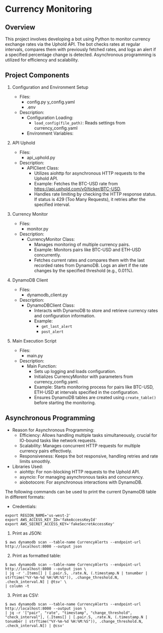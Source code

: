 
# Currency Monitoring

## Overview
This project involves developing a bot using Python to monitor currency exchange rates via the Uphold API. The bot checks rates at regular intervals, compares them with previously fetched rates, and logs an alert if a specified percentage change is detected. Asynchronous programming is utilized for efficiency and scalability.

## Project Components
1. Configuration and Environment Setup
    - Files:
      - config.py y_config.yaml
      - .env
    - Description:
      - Configuration Loading:
         - `load_config(file_path)`: Reads settings from currency_config.yaml 
      - Environment Variables:

2. API Uphold
    - Files:
      - api_uphold.py
    - Description:
      - APIClient Class:
         - Utilizes aiohttp for asynchronous HTTP requests to the Uphold API.
         - Example: Fetches the BTC-USD rate from https://api.uphold.com/v0/ticker/BTC-USD.
         - Handles rate limiting by checking the HTTP response status. If status is 429 (Too Many Requests), it retries after the specified interval.

3. Currency Monitor
    - Files:
      - monitor.py
    - Description:
      - CurrencyMonitor Class: 
         - Manages monitoring of multiple currency pairs.
         - Example: Monitors pairs like BTC-USD and ETH-USD concurrently.
         - Fetches current rates and compares them with the last recorded rates from DynamoDB. Logs an alert if the rate changes by the specified threshold (e.g., 0.01%).

4. DynamoDB Client
    - Files:
      - dynamodb_client.py
    - Description:
      - DynamoDBClient Class:
         - Interacts with DynamoDB to store and retrieve currency rates and configuration information.
         - Example:
            - `get_last_alert`
            - `post_alert`

5. Main Execution Script
    - Files:
      - main.py
    - Description:
      - Main Function:
         - Sets up logging and loads configuration.
         - Initializes CurrencyMonitor with parameters from currency_config.yaml.
         - Example: Starts monitoring process for pairs like BTC-USD, ETH-USD at intervals specified in the configuration.
         - Ensures DynamoDB tables are created using `create_table()` before starting the monitoring.

## Asynchronous Programming
- Reason for Asynchronous Programming:
  - Efficiency: Allows handling multiple tasks simultaneously, crucial for IO-bound tasks like network requests.
  - Scalability: Manages concurrent HTTP requests for multiple currency pairs effectively.
  - Responsiveness: Keeps the bot responsive, handling retries and rate limits smoothly.
- Libraries Used:
  - aiohttp: For non-blocking HTTP requests to the Uphold API.
  - asyncio: For managing asynchronous tasks and concurrency.
  - aiobotocore: For asynchronous interactions with DynamoDB.



The following commands can be used to print the current DynamoDB table in different formats:

- Credentials:
```
export REGION_NAME='us-west-2'
export AWS_ACCESS_KEY_ID='fakeAccessKeyId'
export AWS_SECRET_ACCESS_KEY='fakeSecretAccessKey'
```

1. Print as JSON:
```
$ aws dynamodb scan --table-name CurrencyAlerts --endpoint-url http://localhost:8000 --output json
```

2. Print as formatted table:
```
$ aws dynamodb scan --table-name CurrencyAlerts --endpoint-url http://localhost:8000 --output json \
| jq -r '.Items[] | [.pair.S, .rate.N, (.timestamp.N | tonumber | strftime("%Y-%m-%d %H:%M:%S")), .change_threshold.N, .check_interval.N] | @tsv' \
| column -t

```

3. Print as CSV:
```
$ aws dynamodb scan --table-name CurrencyAlerts --endpoint-url http://localhost:8000 --output json \
| jq -r '["pair", "rate", "timestamp", "change_threshold", "check_interval"], (.Items[] | [.pair.S, .rate.N, (.timestamp.N | tonumber | strftime("%Y-%m-%d %H:%M:%S")), .change_threshold.N, .check_interval.N]) | @csv'

```
